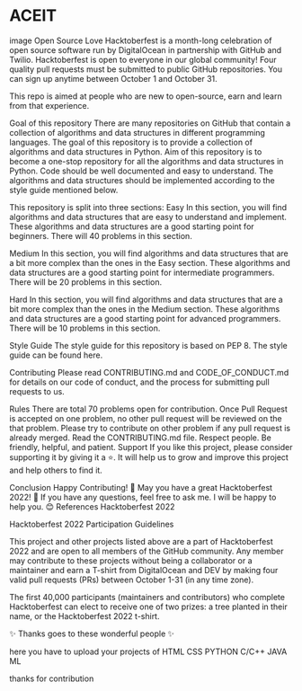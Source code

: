 # ACEIT
image
Open Source Love
Hacktoberfest is a month-long celebration of open source software run by DigitalOcean in partnership with GitHub and Twilio. Hacktoberfest is open to everyone in our global community! Four quality pull requests must be submitted to public GitHub repositories. You can sign up anytime between October 1 and October 31.

This repo is aimed at people who are new to open-source, earn and learn from that experience.

Goal of this repository
There are many repositories on GitHub that contain a collection of algorithms and data structures in different programming languages. The goal of this repository is to provide a collection of algorithms and data structures in Python. Aim of this repository is to become a one-stop repository for all the algorithms and data structures in Python. Code should be well documented and easy to understand. The algorithms and data structures should be implemented according to the style guide mentioned below.

This repository is split into three sections:
Easy
In this section, you will find algorithms and data structures that are easy to understand and implement. These algorithms and data structures are a good starting point for beginners. There will 40 problems in this section.

Medium
In this section, you will find algorithms and data structures that are a bit more complex than the ones in the Easy section. These algorithms and data structures are a good starting point for intermediate programmers. There will be 20 problems in this section.

Hard
In this section, you will find algorithms and data structures that are a bit more complex than the ones in the Medium section. These algorithms and data structures are a good starting point for advanced programmers. There will be 10 problems in this section.

Style Guide
The style guide for this repository is based on PEP 8. The style guide can be found here.

Contributing
Please read CONTRIBUTING.md and CODE_OF_CONDUCT.md for details on our code of conduct, and the process for submitting pull requests to us.

Rules
There are total 70 problems open for contribution.
Once Pull Request is accepted on one problem, no other pull request will be reviewed on the that problem. Please try to contribute on other problem if any pull request is already merged.
Read the CONTRIBUTING.md file.
Respect people.
Be friendly, helpful, and patient.
Support
If you like this project, please consider supporting it by giving it a ⭐️. It will help us to grow and improve this project and help others to find it.

Conclusion
Happy Contributing! 🎉
May you have a great Hacktoberfest 2022! 🎉
If you have any questions, feel free to ask me. I will be happy to help you. 😊
References
Hacktoberfest 2022

Hacktoberfest 2022 Participation Guidelines

This project and other projects listed above are a part of Hacktoberfest 2022 and are open to all members of the GitHub community. Any member may contribute to these projects without being a collaborator or a maintainer and earn a T-shirt from DigitalOcean and DEV by making four valid pull requests (PRs) between October 1-31 (in any time zone).

The first 40,000 participants (maintainers and contributors) who complete Hacktoberfest can elect to receive one of two prizes: a tree planted in their name, or the Hacktoberfest 2022 t-shirt.

✨ Thanks goes to these wonderful people ✨

here you have to upload your projects of HTML CSS PYTHON C/C++ JAVA ML 

thanks for contribution
